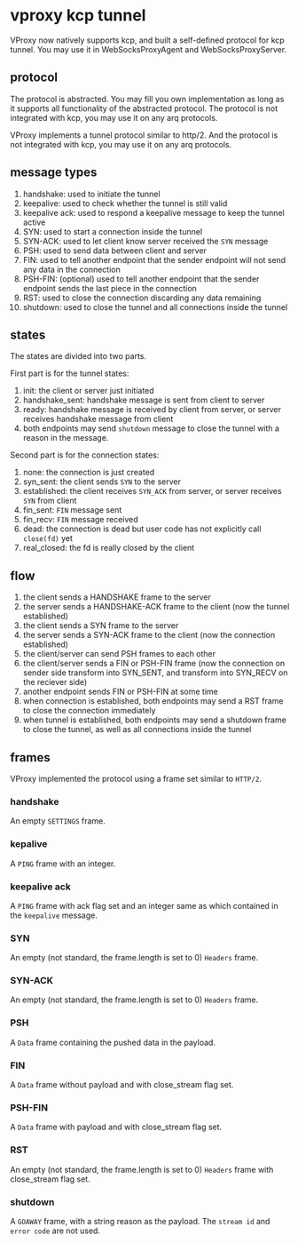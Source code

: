 # vproxy kcp tunnel

VProxy now natively supports kcp, and built a self-defined protocol for kcp tunnel. You may use it in WebSocksProxyAgent and WebSocksProxyServer.

## protocol

The protocol is abstracted. You may fill you own implementation as long as it supports all functionality of the abstracted protocol. The protocol is not integrated with kcp, you may use it on any arq protocols.

VProxy implements a tunnel protocol similar to http/2. And the protocol is not integrated with kcp, you may use it on any arq protocols.

## message types

1. handshake: used to initiate the tunnel
2. keepalive: used to check whether the tunnel is still valid
3. keepalive ack: used to respond a keepalive message to keep the tunnel active
4. SYN: used to start a connection inside the tunnel
5. SYN-ACK: used to let client know server received the `SYN` message
6. PSH: used to send data between client and server
7. FIN: used to tell another endpoint that the sender endpoint will not send any data in the connection
8. PSH-FIN: (optional) used to tell another endpoint that the sender endpoint sends the last piece in the connection
9. RST: used to close the connection discarding any data remaining
10. shutdown: used to close the tunnel and all connections inside the tunnel

## states

The states are divided into two parts.

First part is for the tunnel states:

1. init: the client or server just initiated
2. handshake\_sent: handshake message is sent from client to server
3. ready: handshake message is received by client from server, or server receives handshake message from client
4. both endpoints may send `shutdown` message to close the tunnel with a reason in the message.

Second part is for the connection states:

1. none: the connection is just created
2. syn\_sent: the client sends `SYN` to the server
3. established: the client receives `SYN_ACK` from server, or server receives `SYN` from client
4. fin\_sent: `FIN` message sent
5. fin\_recv: `FIN` message received
6. dead: the connection is dead but user code has not explicitly call `close(fd)` yet
7. real\_closed: the fd is really closed by the client

## flow

1. the client sends a HANDSHAKE frame to the server
2. the server sends a HANDSHAKE-ACK frame to the client (now the tunnel established)
3. the client sends a SYN frame to the server
4. the server sends a SYN-ACK frame to the client (now the connection established)
5. the client/server can send PSH frames to each other
6. the client/server sends a FIN or PSH-FIN frame (now the connection on sender side transform into SYN\_SENT, and transform into SYN\_RECV on the reciever side)
7. another endpoint sends FIN or PSH-FIN at some time
8. when connection is established, both endpoints may send a RST frame to close the connection immediately
9. when tunnel is established, both endpoints may send a shutdown frame to close the tunnel, as well as all connections inside the tunnel

## frames

VProxy implemented the protocol using a frame set similar to `HTTP/2`.

### handshake

An empty `SETTINGS` frame.

### kepalive

A `PING` frame with an integer.

### keepalive ack

A `PING` frame with ack flag set and an integer same as which contained in the `keepalive` message.

### SYN

An empty (not standard, the frame.length is set to 0) `Headers` frame.

### SYN-ACK

An empty (not standard, the frame.length is set to 0) `Headers` frame.

### PSH

A `Data` frame containing the pushed data in the payload.

### FIN

A `Data` frame without payload and with close\_stream flag set.

### PSH-FIN

A `Data` frame with payload and with close\_stream flag set.

### RST

An empty (not standard, the frame.length is set to 0) `Headers` frame with close\_stream flag set.

### shutdown

A `GOAWAY` frame, with a string reason as the payload. The `stream id` and `error code` are not used.
